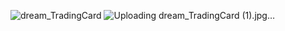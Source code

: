 ![dream_TradingCard](https://github.com/yezhuolu/yezhuolu.github.io/assets/152584828/ff65411a-5bf9-4f24-891d-93394bfce521)
![Uploading dream_TradingCard (1).jpg…]()
